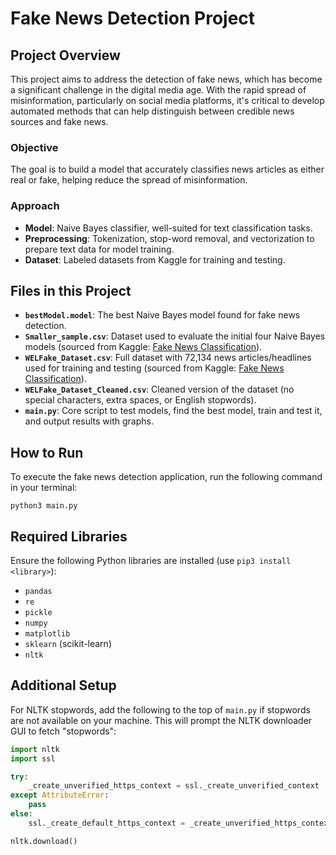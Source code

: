 # Fake News Detection Project

## Project Overview
This project aims to address the detection of fake news, which has become a significant challenge in the digital media age. With the rapid spread of misinformation, particularly on social media platforms, it's critical to develop automated methods that can help distinguish between credible news sources and fake news.

### Objective
The goal is to build a model that accurately classifies news articles as either real or fake, helping reduce the spread of misinformation.

### Approach
- **Model**: Naive Bayes classifier, well-suited for text classification tasks.
- **Preprocessing**: Tokenization, stop-word removal, and vectorization to prepare text data for model training.
- **Dataset**: Labeled datasets from Kaggle for training and testing.

## Files in this Project
- **`bestModel.model`**: The best Naive Bayes model found for fake news detection.
- **`Smaller_sample.csv`**: Dataset used to evaluate the initial four Naive Bayes models (sourced from Kaggle: [Fake News Classification](https://www.kaggle.com/datasets/saurabhshahane/fake-news-classification)).
- **`WELFake_Dataset.csv`**: Full dataset with 72,134 news articles/headlines used for training and testing (sourced from Kaggle: [Fake News Classification](https://www.kaggle.com/datasets/saurabhshahane/fake-news-classification)).
- **`WELFake_Dataset_Cleaned.csv`**: Cleaned version of the dataset (no special characters, extra spaces, or English stopwords).
- **`main.py`**: Core script to test models, find the best model, train and test it, and output results with graphs.

## How to Run
To execute the fake news detection application, run the following command in your terminal:
```
python3 main.py
```

## Required Libraries
Ensure the following Python libraries are installed (use `pip3 install <library>`):
- `pandas`
- `re`
- `pickle`
- `numpy`
- `matplotlib`
- `sklearn` (scikit-learn)
- `nltk`

## Additional Setup
For NLTK stopwords, add the following to the top of `main.py` if stopwords are not available on your machine. This will prompt the NLTK downloader GUI to fetch "stopwords":

```python
import nltk
import ssl

try:
    _create_unverified_https_context = ssl._create_unverified_context
except AttributeError:
    pass
else:
    ssl._create_default_https_context = _create_unverified_https_context

nltk.download()
```

